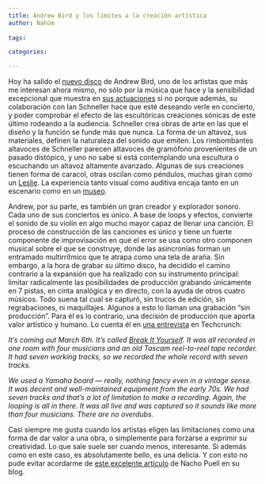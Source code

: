 ```yaml
---
title: Andrew Bird y los límites a la creación artística
author: Nahúm
 
tags:

categories:

---
```


Hoy ha salido el [nuevo disco](http://open.spotify.com/album/5p9xho1Kr8bW276I7E34F7) de Andrew Bird, uno de los artistas que más me interesan ahora mismo, no sólo por la música que hace y la sensibilidad excepcional que muestra en [sus actuaciones](http://www.youtube.com/watch?v=TrwaDlrXB6w) si no porque además, su colaboración con Ian Schneller hace que esté deseando verle en concierto, y poder comprobar el efecto de las escultóricas creaciones sónicas de este último rodeando a la audiencia. Schneller crea obras de arte en las que el diseño y la función se funde más que nunca. La forma de un altavoz, sus materiales, definen la naturaleza del sonido que emiten. Los rimbombantes altavoces de Schneller parecen altavoces de gramófono provenientes de un pasado distópico, y uno no sabe si está contemplando una escultura o escuchando un altavoz altamente avanzado. Algunas de sus creaciones tienen forma de caracol, otras oscilan como péndulos, muchas giran como un [Leslie](http://en.wikipedia.org/wiki/Leslie_speaker). La experiencia tanto visual como auditiva encaja tanto en un escenario como en un [museo](http://mcachicago.org/exhibitions/now/2012/288). 

Andrew, por su parte, es también un gran creador y explorador sonoro. Cada uno de sus conciertos es único. A base de loops y efectos, convierte el sonido de su violín en algo mucho mayor capaz de llenar una canción. El proceso de construcción de las canciones es único y tiene un fuerte componente de improvisación en que el error se usa como otro componen musical sobre el que se construye, donde las asincronías forman un entramado multirrítmico que te atrapa como una tela de araña. Sin embargo, a la hora de grabar su último disco, ha decidido el camino contrario a la expansión que ha realizado con su instrumento principal: limitar radicalmente las posibilidades de producción grabando únicamente en 7 pistas, en cinta analógica y en directo, con la ayuda de otros cuatro músicos. Todo suena tal cual se capturó, sin trucos de edición, sin regrabaciones, ni maquillajes. Algunos a esto lo llaman una grabación “sin producción”. Para él es lo contrario, una decisión de producción que aporta valor artístico y humano. Lo cuenta él en [una entrevista](http://techcrunch.com/2012/03/06/interview-andrew-bird-and-the-concept-of-cultivated-precariousness/) en Techcrunch:

_It’s coming out March 6th. It’s called [Break It Yourself](http://andrewbird.spinshop.com/). It was all recorded in one room with four musicians and an old Tascam reel-to-reel tape recorder. It had seven working tracks, so we recorded the whole record with seven tracks._

_We used a Yamaha board — really, nothing fancy even in a vintage sense. It was decent and well-maintained equipment from the early 70s. We had seven tracks and that’s a lot of limitation to make a recording. Again, the looping is all in there. It was all live and was captured so it sounds like more than four musicians. There are no overdubs._

Casi siempre me gusta cuando los artistas eligen las limitaciones como una forma de dar valor a una obra, o simplemente para forzarse a exprimir su creatividad. Lo que sale suele ser cuando menos, interesante. Si además como en este caso, es absolutamente bello, es una delicia. Y con esto no pude evitar acordarme de [este excelente artículo](http://www.nitroglicerine.com/2011/10/03/limitaciones/) de Nacho Puell en su blog.
